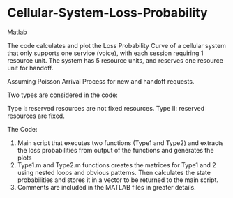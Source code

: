 # Cellular-System-Loss-Probability
Matlab

The code calculates and plot the Loss Probability Curve of a cellular system that only supports one service (voice), with each session requiring 1 resource unit. The system has 5 resource units, and reserves one resource unit for handoff. 

Assuming Poisson Arrival Process for new and handoff requests. 

Two types are considered in the code:

 Type I: reserved resources are not fixed resources.
 Type II: reserved resources are fixed. 
 
 The Code: 
1. Main script that executes two functions (Type1 and Type2) and extracts the loss probabilities from output of the functions and generates the plots
2. Type1.m and Type2.m functions creates the matrices for Type1 and 2 using nested loops and obvious patterns. Then calculates the state probabilities and stores it in a vector to be returned to the main script.
3. Comments are included in the MATLAB files in greater details.
